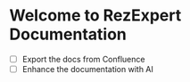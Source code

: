 # Welcome to RezExpert Documentation

- [ ] Export the docs from Confluence
- [ ] Enhance the documentation with AI

## 